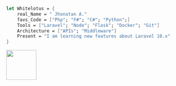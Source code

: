 ```fsharp
let Whitelotus = {
    real_Name = " Jhonatan A."
    favs_Code = ["Php"; "F#"; "C#"; "Python";]
    Tools = ["Laravel"; "Node"; "Flask"; "Docker"; "Git"]
    Architecture = ["APIs"; "Middleware"]
    Present = "I am learning new features about Laravel 10.x"
}
```
  <img src="https://miro.medium.com/max/1000/1*E8IgOSkMTpBRs0w0-Zsx2g.gif" width="80">
